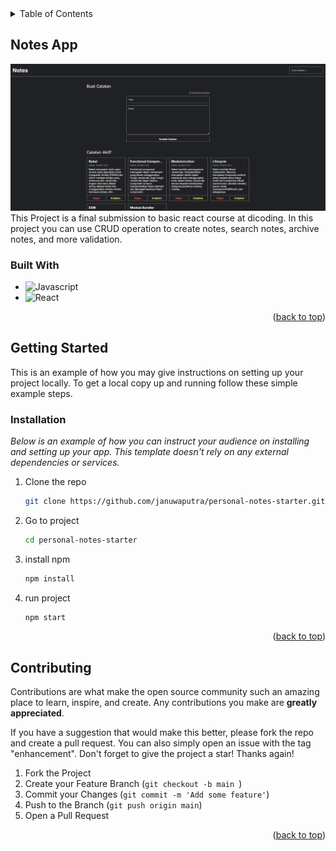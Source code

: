 
<!-- TABLE OF CONTENTS -->
<details>
  <summary>Table of Contents</summary>
  <ol>
    <li>
      <a href="#about-the-project">About The Project</a>
      <ul>
        <li><a href="#built-with">Built With</a></li>
      </ul>
    </li>
    <li>
      <a href="#getting-started">Getting Started</a>
      <ul>
        <li><a href="#prerequisites">Prerequisites</a></li>
        <li><a href="#installation">Installation</a></li>
      </ul>
    </li>
    <li><a href="#usage">Usage</a></li>
    <li><a href="#contributing">Contributing</a></li>
  </ol>
</details>



<!-- ABOUT THE PROJECT -->
## Notes App

![My-Personal-Notes](https://github.com/JanuwaPutra/personal-notes-starter/blob/main/screenshoot/Screenshot%202024-09-24%20222214.png)
This Project is a final submission to basic react course at dicoding. In this project you can use CRUD operation to create notes, search notes, archive notes, and more validation.



### Built With

* ![Javascript](https://img.shields.io/badge/Javascript-fff?style=for-the-badge&logo=Javascript)
* ![React](https://img.shields.io/badge/React-fff?style=for-the-badge&logo=React)
<p align="right">(<a href="#readme-top">back to top</a>)</p>



<!-- GETTING STARTED -->
## Getting Started

This is an example of how you may give instructions on setting up your project locally.
To get a local copy up and running follow these simple example steps.



### Installation

_Below is an example of how you can instruct your audience on installing and setting up your app. This template doesn't rely on any external dependencies or services._

1. Clone the repo
   ```sh
   git clone https://github.com/januwaputra/personal-notes-starter.git
   ```
2. Go to project
   ```sh
   cd personal-notes-starter
   ```
3. install npm 
   ```sh
   npm install
   ```
4. run project
   ```sh
   npm start
   ```
 
<p align="right">(<a href="#readme-top">back to top</a>)</p>

<!-- CONTRIBUTING -->
## Contributing

Contributions are what make the open source community such an amazing place to learn, inspire, and create. Any contributions you make are **greatly appreciated**.

If you have a suggestion that would make this better, please fork the repo and create a pull request. You can also simply open an issue with the tag "enhancement".
Don't forget to give the project a star! Thanks again!

1. Fork the Project
2. Create your Feature Branch (`git checkout -b main `)
3. Commit your Changes (`git commit -m 'Add some feature'`)
4. Push to the Branch (`git push origin main`)
5. Open a Pull Request

<p align="right">(<a href="#readme-top">back to top</a>)</p>
